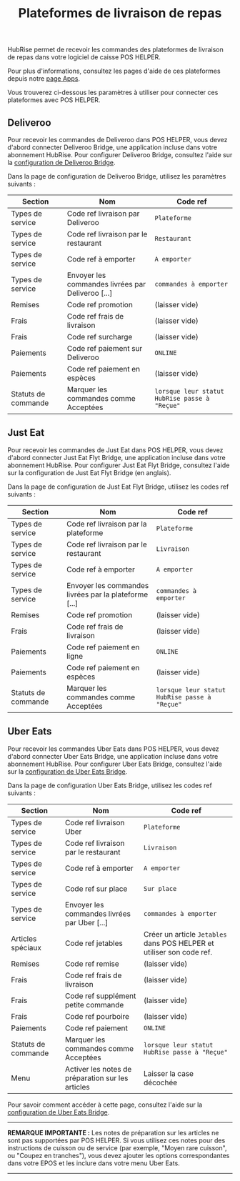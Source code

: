﻿---
title: Plateformes de livraison de repas
position: 6
layout: documentation
meta:
  title: Plateformes de livraison de repas | POS HELPER | HubRise
  description: HubRise permet de connecter POS HELPER à Deliveroo, Uber Eats, ou Just Eat. Paramètres à utiliser pour configurer la connexion de ces plateformes.
---

HubRise permet de recevoir les commandes des plateformes de livraison de repas dans votre logiciel de caisse POS HELPER.

Pour plus d'informations, consultez les pages d'aide de ces plateformes depuis notre [page Apps](/apps/plateformes-de-livraison-de-repas).

Vous trouverez ci-dessous les paramètres à utiliser pour connecter ces plateformes avec POS HELPER.

## Deliveroo

Pour recevoir les commandes de Deliveroo dans POS HELPER, vous devez d'abord connecter Deliveroo Bridge, une application incluse dans votre abonnement HubRise. Pour configurer Deliveroo Bridge, consultez l'aide sur la [configuration de Deliveroo Bridge](/apps/deliveroo/configuration).

Dans la page de configuration de Deliveroo Bridge, utilisez les paramètres suivants :

| Section             | Nom                                               | Code ref                                      |
| ------------------- | ------------------------------------------------- | --------------------------------------------- |
| Types de service    | Code ref livraison par Deliveroo                  | `Plateforme`                                  |
| Types de service    | Code ref livraison par le restaurant              | `Restaurant`                                  |
| Types de service    | Code ref à emporter                               | `A emporter`                                  |
| Types de service    | Envoyer les commandes livrées par Deliveroo [...] | `commandes à emporter`                        |
| Remises             | Code ref promotion                                | (laisser vide)                                |
| Frais               | Code ref frais de livraison                       | (laisser vide)                                |
| Frais               | Code ref surcharge                                | (laisser vide)                                |
| Paiements           | Code ref paiement sur Deliveroo                   | `ONLINE`                                      |
| Paiements           | Code ref paiement en espèces                      | (laisser vide)                                |
| Statuts de commande | Marquer les commandes comme Acceptées             | `lorsque leur statut HubRise passe à "Reçue"` |

## Just Eat

Pour recevoir les commandes de Just Eat dans POS HELPER, vous devez d'abord connecter Just Eat Flyt Bridge, une application incluse dans votre abonnement HubRise. Pour configurer Just Eat Flyt Bridge, consultez l'aide sur la <Link to="/apps/just-eat-flyt/configuration" addLocalePrefix={false}>configuration de Just Eat Flyt Bridge (en anglais)</Link>.

Dans la page de configuration de Just Eat Flyt Bridge, utilisez les codes ref suivants :

| Section             | Nom                                                   | Code ref                                      |
| ------------------- | ----------------------------------------------------- | --------------------------------------------- |
| Types de service    | Code ref livraison par la plateforme                  | `Plateforme`                                  |
| Types de service    | Code ref livraison par le restaurant                  | `Livraison`                                   |
| Types de service    | Code ref à emporter                                   | `A emporter`                                  |
| Types de service    | Envoyer les commandes livrées par la plateforme [...] | `commandes à emporter`                        |
| Remises             | Code ref promotion                                    | (laisser vide)                                |
| Frais               | Code ref frais de livraison                           | (laisser vide)                                |
| Paiements           | Code ref paiement en ligne                            | `ONLINE`                                      |
| Paiements           | Code ref paiement en espèces                          | (laisser vide)                                |
| Statuts de commande | Marquer les commandes comme Acceptées                 | `lorsque leur statut HubRise passe à "Reçue"` |

## Uber Eats

Pour recevoir les commandes Uber Eats dans POS HELPER, vous devez d'abord connecter Uber Eats Bridge, une application incluse dans votre abonnement HubRise. Pour configurer Uber Eats Bridge, consultez l'aide sur la [configuration de Uber Eats Bridge](/apps/uber-eats/configuration).

Dans la page de configuration Uber Eats Bridge, utilisez les codes ref suivants :

| Section             | Nom                                               | Code ref                                                              |
| ------------------- | ------------------------------------------------- | --------------------------------------------------------------------- |
| Types de service    | Code ref livraison Uber                           | `Plateforme`                                                          |
| Types de service    | Code ref livraison par le restaurant              | `Livraison`                                                           |
| Types de service    | Code ref à emporter                               | `A emporter`                                                          |
| Types de service    | Code ref sur place                                | `Sur place`                                                           |
| Types de service    | Envoyer les commandes livrées par Uber [...]      | `commandes à emporter`                                                |
| Articles spéciaux   | Code ref jetables                                 | Créer un article `Jetables` dans POS HELPER et utiliser son code ref. |
| Remises             | Code ref remise                                   | (laisser vide)                                                        |
| Frais               | Code ref frais de livraison                       | (laisser vide)                                                        |
| Frais               | Code ref supplément petite commande               | (laisser vide)                                                        |
| Frais               | Code ref pourboire                                | (laisser vide)                                                        |
| Paiements           | Code ref paiement                                 | `ONLINE`                                                              |
| Statuts de commande | Marquer les commandes comme Acceptées             | `lorsque leur statut HubRise passe à "Reçue"`                         |
| Menu                | Activer les notes de préparation sur les articles | Laisser la case décochée                                              |

Pour savoir comment accéder à cette page, consultez l'aide sur la [configuration de Uber Eats Bridge](/apps/uber-eats/configuration).

---

**REMARQUE IMPORTANTE :** Les notes de préparation sur les articles ne sont pas supportées par POS HELPER. Si vous utilisez ces notes pour des instructions de cuisson ou de service (par exemple, "Moyen rare cuisson", ou "Coupez en tranches"), vous devez ajouter les options correspondantes dans votre EPOS et les inclure dans votre menu Uber Eats.

---
